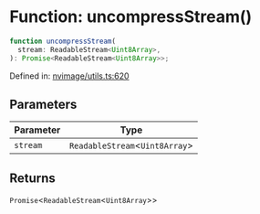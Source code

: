 # Function: uncompressStream()

```ts
function uncompressStream(
  stream: ReadableStream<Uint8Array>,
): Promise<ReadableStream<Uint8Array>>;
```

Defined in: [nvimage/utils.ts:620](https://github.com/niivue/niivue/blob/main/packages/niivue/src/nvimage/utils.ts#L620)

## Parameters

| Parameter | Type                             |
| --------- | -------------------------------- |
| `stream`  | `ReadableStream`\<`Uint8Array`\> |

## Returns

`Promise`\<`ReadableStream`\<`Uint8Array`\>\>
